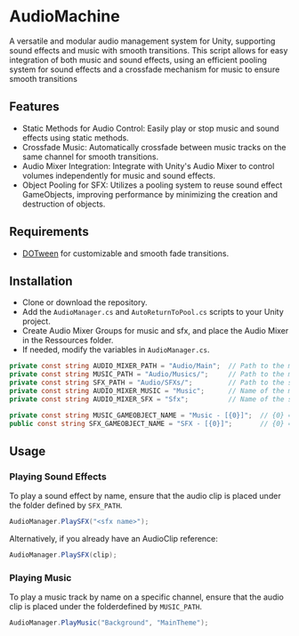 # AudioMachine
A versatile and modular audio management system for Unity, supporting sound effects and music with smooth transitions. This script allows for easy integration of both music and sound effects, using an efficient pooling system for sound effects and a crossfade mechanism for music to ensure smooth transitions

## Features
- Static Methods for Audio Control: Easily play or stop music and sound effects using static methods.
- Crossfade Music: Automatically crossfade between music tracks on the same channel for smooth transitions.
- Audio Mixer Integration: Integrate with Unity's Audio Mixer to control volumes independently for music and sound effects.
- Object Pooling for SFX: Utilizes a pooling system to reuse sound effect GameObjects, improving performance by minimizing the creation and destruction of objects.

## Requirements
- [DOTween](https://dotween.demigiant.com/) for customizable and smooth fade transitions.

## Installation
- Clone or download the repository.
- Add the `AudioManager.cs` and `AutoReturnToPool.cs` scripts to your Unity project.
- Create Audio Mixer Groups for music and sfx, and place the Audio Mixer in the Ressources folder.
- If needed, modify the variables in `AudioManager.cs`.
``` C#
private const string AUDIO_MIXER_PATH = "Audio/Main";  // Path to the main audio mixer
private const string MUSIC_PATH = "Audio/Musics/";     // Path to the musics
private const string SFX_PATH = "Audio/SFXs/";         // Path to the sfxs
private const string AUDIO_MIXER_MUSIC = "Music";      // Name of the music mixer group
private const string AUDIO_MIXER_SFX = "Sfx";          // Name of the sfx mixer group

private const string MUSIC_GAMEOBJECT_NAME = "Music - [{0}]";  // {0} = Music channel id
public const string SFX_GAMEOBJECT_NAME = "SFX - [{0}]";       // {0} = SFX name
```

## Usage
### Playing Sound Effects
To play a sound effect by name, ensure that the audio clip is placed under the folder defined by `SFX_PATH`.</br>
``` C#
AudioManager.PlaySFX("<sfx name>");
```
Alternatively, if you already have an AudioClip reference:
``` C#
AudioManager.PlaySFX(clip);
```

### Playing Music
To play a music track by name on a specific channel, ensure that the audio clip is placed under the folderdefined by `MUSIC_PATH`.</br>
``` C#
AudioManager.PlayMusic("Background", "MainTheme");
```
